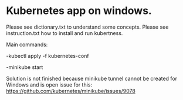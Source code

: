 # Kubernetes app on windows.

Please see dictionary.txt to understand some concepts.
Please see instruction.txt how to install and run kubertness.

Main commands:

-kubectl apply -f kubernetes-conf

-minikube start

Solution is not finished because minikube tunnel cannot be created for Windows and is open issue for this:
https://github.com/kubernetes/minikube/issues/9078
